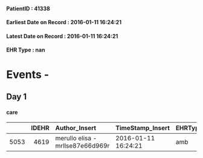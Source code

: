 
#### PatientID : 41338
#### Earliest Date on Record : 2016-01-11 16:24:21
#### Latest Date on Record : 2016-01-11 16:24:21
#### EHR Type : nan

# Events - 

## Day 1

#### care
|      |   IDEHR | Author_Insert                    | TimeStamp_Insert    | EHRType   |   PatientID |   IDGESTIONE_AUSILI |   opt_annulla_consegna | dt_Ric_consegna     | opt_ausilio    |
|-----:|--------:|:---------------------------------|:--------------------|:----------|------------:|--------------------:|-----------------------:|:--------------------|:---------------|
| 5053 |    4619 | merullo elisa - mrllse87e66d969r | 2016-01-11 16:24:21 | amb       |       41338 |                4916 |                      0 | 2016-01-11 00:00:00 | auction iv # 1 |


